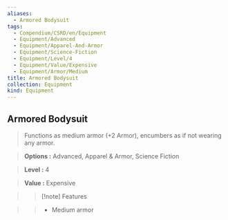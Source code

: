 ```yaml
---
aliases:
  - Armored Bodysuit
tags:
  - Compendium/CSRD/en/Equipment
  - Equipment/Advanced
  - Equipment/Apparel-And-Armor
  - Equipment/Science-Fiction
  - Equipment/Level/4
  - Equipment/Value/Expensive
  - Equipment/Armor/Medium
title: Armored Bodysuit
collection: Equipment
kind: Equipment
---
```

## Armored Bodysuit    
    
>Functions as medium armor (+2 Armor), encumbers as if not wearing any armor.    
> **Options :** Advanced, Apparel & Armor, Science Fiction    
> **Level :** 4    
> **Value :** Expensive    
>>[!note] Features    
>> - Medium armor